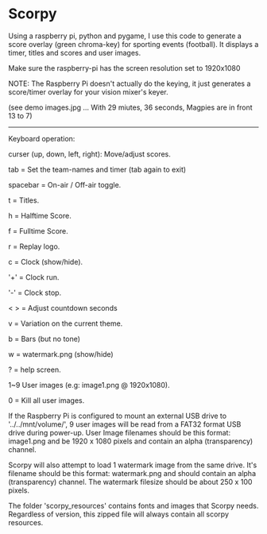 # Scorpy

Using a raspberry pi, python and pygame, I use this code to generate a score overlay (green chroma-key) for sporting events (football). It displays a timer, titles and scores and user images.

Make sure the raspberry-pi has the screen resolution set to 1920x1080

NOTE: The Raspberry Pi doesn't actually do the keying, it just generates a score/timer overlay for your vision mixer's keyer.

(see demo images.jpg   ... With 29 miutes, 36 seconds, Magpies are in front 13 to 7)

___________________________________
Keyboard operation:

curser (up, down, left, right): Move/adjust scores.

tab = Set the team-names and timer (tab again to exit)

spacebar = On-air / Off-air toggle.

t = Titles.

h = Halftime Score.

f = Fulltime Score.

r = Replay logo.

c = Clock (show/hide).

'+' = Clock run.

'-' = Clock stop.

<  > = Adjust countdown seconds

v = Variation on the current theme.

b = Bars (but no tone)

w = watermark.png (show/hide)

? = help screen.

1~9 User images (e.g:  image1.png @ 1920x1080).

0 = Kill all user images.

If the Raspberry Pi is configured to mount an external
USB drive to '../../mnt/volume/', 9 user images will be
read from a FAT32 format USB drive during power-up.
User Image filenames should be this format:  image1.png
and be 1920 x 1080 pixels and contain an alpha (transparency) channel.

Scorpy will also attempt to load 1 watermark image from the same drive.
It's filename should be this format:  watermark.png
and should contain an alpha (transparency) channel.
The watermark filesize should be about 250 x 100 pixels.


The folder 'scorpy_resources' contains fonts and images that Scorpy needs. Regardless of version, this zipped file will always contain all scorpy resources.


